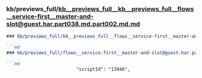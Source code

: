 ### kb/previews_full/kb__previews_full__kb__previews_full__flows__service-first__master-and-slot@guest.har.part038.md.part002.md.md

```md
### kb/previews_full/kb__previews_full__flows__service-first__master-and-slot@guest.har.part038.md.part002.md

```md
### kb/previews_full/flows__service-first__master-and-slot@guest.har.part038.md (part 002)

```md
                          "scriptId": "13946",
                       
```

```

```

```
